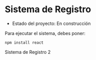 <h1>Sistema de Registro</h1>

- Estado del proyecto: En construcción

Para ejecutar el sistema, debes poner:

``` npm install react ```

Sistema de Registro 2




